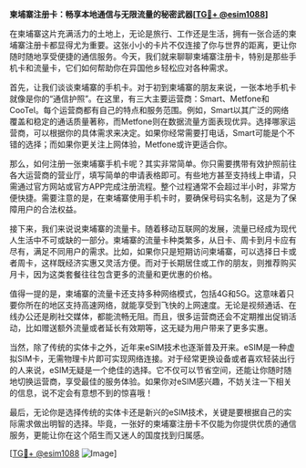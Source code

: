 **柬埔寨注册卡：畅享本地通信与无限流量的秘密武器[[TG💪+ @esim1088](https://t.me/s/esim1088)]**

在柬埔寨这片充满活力的土地上，无论是旅行、工作还是生活，拥有一张合适的柬埔寨注册卡都显得尤为重要。这张小小的卡片不仅连接了你与世界的距离，更让你随时随地享受便捷的通信服务。今天，我们就来聊聊柬埔寨注册卡，特别是那些手机卡和流量卡，它们如何帮助你在异国他乡轻松应对各种需求。

首先，让我们谈谈柬埔寨的手机卡。对于初到柬埔寨的朋友来说，一张本地手机卡就像是你的“通信护照”。在这里，有三大主要运营商：Smart、Metfone和CooTel。每个运营商都有自己的特点和服务范围。例如，Smart以其广泛的网络覆盖和稳定的通话质量著称，而Metfone则在数据流量方面表现优异。选择哪家运营商，可以根据你的具体需求来决定。如果你经常需要打电话，Smart可能是个不错的选择；而如果你更关注上网体验，Metfone或许更适合你。

那么，如何注册一张柬埔寨手机卡呢？其实非常简单。你只需要携带有效护照前往各大运营商的营业厅，填写简单的申请表格即可。有些地方甚至支持线上申请，只需通过官方网站或官方APP完成注册流程。整个过程通常不会超过半小时，非常方便快捷。需要注意的是，在柬埔寨使用手机卡时，要确保号码实名制，这是为了保障用户的合法权益。

接下来，我们来说说柬埔寨的流量卡。随着移动互联网的发展，流量已经成为现代人生活中不可或缺的一部分。柬埔寨的流量卡种类繁多，从日卡、周卡到月卡应有尽有，满足不同用户的需求。比如，如果你只是短期访问柬埔寨，可以选择日卡或者周卡，这样既经济实惠又灵活方便。而对于长期居住或工作的朋友，则推荐购买月卡，因为这类套餐往往包含更多的流量和更优惠的价格。

值得一提的是，柬埔寨的流量卡还支持多种网络模式，包括4G和5G。这意味着只要你所在的地区支持高速网络，就能享受到飞快的上网速度。无论是视频通话、在线办公还是刷社交媒体，都能流畅无阻。而且，很多运营商还会不定期推出促销活动，比如赠送额外流量或者延长有效期等，这无疑为用户带来了更多实惠。

当然，除了传统的实体卡之外，近年来eSIM技术也逐渐普及开来。eSIM是一种虚拟SIM卡，无需物理卡片即可实现网络连接。对于经常更换设备或者喜欢轻装出行的人来说，eSIM无疑是一个绝佳的选择。它不仅可以节省空间，还能让你随时随地切换运营商，享受最佳的服务体验。如果你对eSIM感兴趣，不妨关注一下相关的信息，说不定会有意想不到的惊喜哦！

最后，无论你是选择传统的实体卡还是新兴的eSIM技术，关键是要根据自己的实际需求做出明智的选择。毕竟，一张好的柬埔寨注册卡不仅能为你提供优质的通信服务，更能让你在这个陌生而又迷人的国度找到归属感。

[[TG💪+ @esim1088](https://t.me/s/esim1088) ![Image](https://i.postimg.cc/4NQfJmqS/Snipaste-2025-05-13-00-14-12.png)]